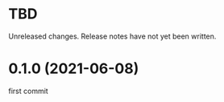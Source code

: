 TBD
===
Unreleased changes. Release notes have not yet been written.

0.1.0 (2021-06-08)
=====

first commit
